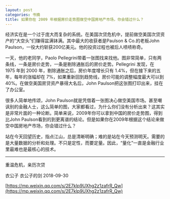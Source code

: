 ```yaml
---
layout: post
categories: 书摘
title: 如果你在 2009 年根据房价走势图做空中国房地产市场，你会错过什么？
---
```


经济实在是一个过于庞大而复杂的系统。在美国次贷危机中，提前做空美国次贷资产的“大空头”们赚得盆满钵满。其中最大的收获者是Paulson & Co.的老板John Paulson，一役大约斩获200亿美元。他的投资过程也被后人啧啧称奇。

一天，他的老同学，Paolo Pellegrini带着一张图找来找他。图非常简单，只有两条线，一条是房价走势，一条是剔除通胀后的房价走势。Pellegrini 发现，在 1975 年到 2000 年，剔除通胀之后，房价年度增长只有 1.4%，但在接下来的五年，每年的涨幅却在 7%，如果重新回到趋势线，房价可能的调整幅度最大可以到 40%。在做空美国房贷资产暴得大名后，John Paulson把这张图打印出来，挂在了办公室。

很多人简单地传颂，John Paulson就是凭借着一张图决心做空美国市场。甚至嘲讽别的金融人士，这么简单的图，大家都看过，为什么你们没有分析出来？这其实是非常片面的一种论断。简单来说，2009年你可以拿到中国的房价走势图，得到比John Paulson看到的到更离谱的结论。但是如果你在2009年根据这个结论来做空中国房地产市场，你会错过什么？

站在今天回望历史，指点江山，总是清晰明确；难的是站在今天预测明天。需要的是大量数据的分析和处理。不只是定性，而要定量。因此，“量化”一直是金融行业里最难也是最核心的技术。

---

重温危机，亲历次贷

衣公子  衣公子的剑  2018-09-30

[https://mp.weixin.qq.com/s/2E7klp9UXhg2z1zafrR_Qw](https://mp.weixin.qq.com/s/2E7klp9UXhg2z1zafrR_Qw)
